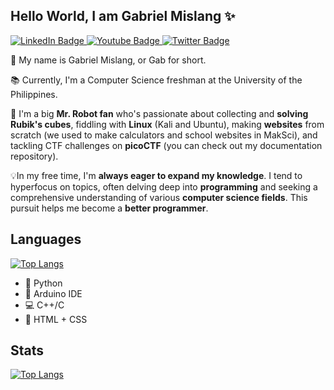 ## Hello World, I am Gabriel Mislang ✨

<div id="badges">
  <a href="your-linkedin-URL">
    <img src="https://img.shields.io/badge/LinkedIn-blue?style=for-the-badge&logo=linkedin&logoColor=white" alt="LinkedIn Badge"/>
  </a>
  <a href="your-youtube-URL">
    <img src="https://img.shields.io/badge/YouTube-red?style=for-the-badge&logo=youtube&logoColor=white" alt="Youtube Badge"/>
  </a>
  <a href="your-twitter-URL">
    <img src="https://img.shields.io/badge/Twitter-blue?style=for-the-badge&logo=twitter&logoColor=white" alt="Twitter Badge"/>
  </a>
</div>

💬 My name is Gabriel Mislang, or Gab for short.

📚 Currently, I'm a Computer Science freshman at the University of the Philippines.

🤖 I'm a big **Mr. Robot fan** who's passionate about collecting and **solving Rubik's cubes**, fiddling with **Linux** (Kali and Ubuntu), making **websites** from scratch (we used to make calculators and school websites in MakSci), and tackling CTF challenges on **picoCTF** (you can check out my documentation repository). 

💡In my free time, I'm **always eager to expand my knowledge**. I tend to hyperfocus on topics, often delving deep into **programming** and seeking a comprehensive understanding of various **computer science fields**. This pursuit helps me become a **better programmer**.

## Languages
[![Top Langs](https://github-readme-stats-git-masterrstaa-rickstaa.vercel.app/api/top-langs/?username=meezlung&theme=dark)](https://github.com/meezlung/github-readme-stats)
 - :snake: Python
 - :electric_plug: Arduino IDE
 - :computer: C++/C
 - :art: HTML + CSS

## Stats
 [![Top Langs](https://github-readme-stats.vercel.app/api?username=meezlung&theme=dark&show_icons=true)](https://github.com/meezlung)



<!--
**meezlung/meezlung** is a ✨ _special_ ✨ repository because its `README.md` (this file) appears on your GitHub profile.

Here are some ideas to get you started:

- 🔭 I’m currently working on ...
- 🌱 I’m currently learning ...
- 👯 I’m looking to collaborate on ...
- 🤔 I’m looking for help with ...
- 💬 Ask me about ...
- 📫 How to reach me: ...
- 😄 Pronouns: ...
- ⚡ Fun fact: ...
-->
